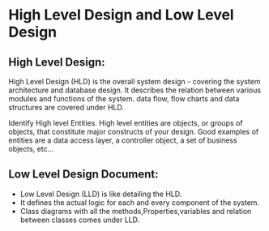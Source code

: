 # High Level Design and Low Level Design

## High Level Design: 

High Level Design (HLD) is the overall system design - covering the system architecture and database design. It describes the relation between various modules and functions of the system. data flow, flow charts and data structures are covered under HLD.

Identify High level Entities. High level entities are objects, or groups of objects, that constitute major constructs of your design. Good examples of entities are a data access layer, a controller object, a set of business objects, etc…


## Low Level Design Document: 

- Low Level Design (LLD) is like detailing the HLD. 
- It defines the actual logic for each and every component of the system. 
- Class diagrams with all the methods,Properties,variables and relation between classes comes under LLD. 
